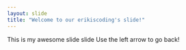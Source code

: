 ```yaml
---
layout: slide
title: "Welcome to our erikiscoding's slide!"
---
```

This is my awesome slide slide
Use the left arrow to go back!
